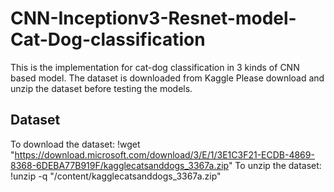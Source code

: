 # CNN-Inceptionv3-Resnet-model-Cat-Dog-classification
This is the implementation for cat-dog classification in 3 kinds of CNN based model.
The dataset is downloaded from Kaggle
Please download and unzip the dataset before testing the models.
## Dataset
To download the dataset:
!wget "https://download.microsoft.com/download/3/E/1/3E1C3F21-ECDB-4869-8368-6DEBA77B919F/kagglecatsanddogs_3367a.zip"
To unzip the dataset: 
!unzip -q "/content/kagglecatsanddogs_3367a.zip"
